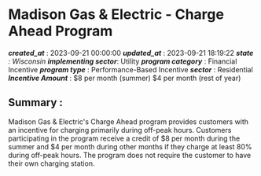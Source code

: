 # Madison Gas & Electric - Charge Ahead Program 
 ***created_at*** : 2023-09-21 00:00:00 
 ***updated_at*** : 2023-09-21 18:19:22 
 ***state** : Wisconsin 
 **implementing sector***: Utility 
 ***program category*** : Financial Incentive 
 ***program type*** : Performance-Based Incentive 
 ***sector*** : Residential 
 ***Incentive Amount*** : $8 per month (summer) $4 per month (rest of year)

 
 ## Summary : 
 Madison Gas & Electric's Charge Ahead program provides customers with an
incentive for charging primarily during off-peak hours. Customers
participating in the program receive a credit of $8 per month during the
summer and $4 per month during other months if they charge at least 80% during
off-peak hours. The program does not require the customer to have their own
charging station.

 
 